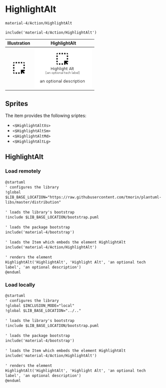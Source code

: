 # HighlightAlt


```text
material-4/Action/HighlightAlt
```

```text
include('material-4/Action/HighlightAlt')
```



| Illustration | HighlightAlt |
| :---: | :---: |
| ![illustration for Illustration](../../material-4/Action/HighlightAlt.png) | ![illustration for HighlightAlt](../../material-4/Action/HighlightAlt.Local.png) |



## Sprites
The item provides the following sriptes:

- `<$HighlightAltXs>`
- `<$HighlightAltSm>`
- `<$HighlightAltMd>`
- `<$HighlightAltLg>`





## HighlightAlt

### Load remotely
```plantuml
@startuml
' configures the library
!global $LIB_BASE_LOCATION="https://raw.githubusercontent.com/tmorin/plantuml-libs/master/distribution"

' loads the library's bootstrap
!include $LIB_BASE_LOCATION/bootstrap.puml

' loads the package bootstrap
include('material-4/bootstrap')

' loads the Item which embeds the element HighlightAlt
include('material-4/Action/HighlightAlt')

' renders the element
HighlightAlt('HighlightAlt', 'Highlight Alt', 'an optional tech label', 'an optional description')
@enduml
```

### Load locally
```plantuml
@startuml
' configures the library
!global $INCLUSION_MODE="local"
!global $LIB_BASE_LOCATION="../.."

' loads the library's bootstrap
!include $LIB_BASE_LOCATION/bootstrap.puml

' loads the package bootstrap
include('material-4/bootstrap')

' loads the Item which embeds the element HighlightAlt
include('material-4/Action/HighlightAlt')

' renders the element
HighlightAlt('HighlightAlt', 'Highlight Alt', 'an optional tech label', 'an optional description')
@enduml
```

